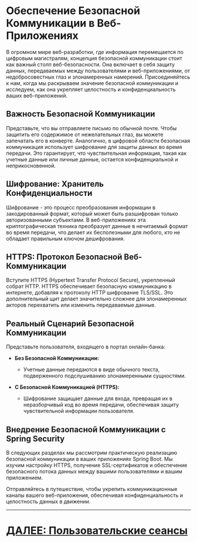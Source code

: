 # Обеспечение Безопасной Коммуникации в Веб-Приложениях

В огромном мире веб-разработки, где информация перемещается по цифровым магистралям, концепция безопасной коммуникации стоит как важный столп веб-безопасности. Она включает в себя защиту данных, передаваемых между пользователями и веб-приложениями, от недобросовестных глаз и злонамеренных намерений. Присоединяйтесь к нам, когда мы раскрываем значение безопасной коммуникации и исследуем, как она укрепляет целостность и конфиденциальность ваших веб-приложений.

## Важность Безопасной Коммуникации

Представьте, что вы отправляете письмо по обычной почте. Чтобы защитить его содержимое от нежелательных глаз, вы можете запечатать его в конверте. Аналогично, в цифровой области безопасная коммуникация использует шифрование для защиты данных во время передачи. Это гарантирует, что чувствительная информация, такая как учетные данные или личные данные, остается конфиденциальной и неприкосновенной.

## Шифрование: Хранитель Конфиденциальности

Шифрование - это процесс преобразования информации в закодированный формат, который может быть разшифрован только авторизованными субъектами. В веб-приложениях эта криптографическая техника преобразует данные в нечитаемый формат во время передачи, что делает их бесполезными для любого, кто не обладает правильным ключом дешифрования.

## HTTPS: Протокол Безопасной Веб-Коммуникации

Вступите HTTPS (Hypertext Transfer Protocol Secure), укрепленный собрат HTTP. HTTPS обеспечивает безопасную коммуникацию в интернете, добавляя к протоколу HTTP шифрование TLS/SSL. Это дополнительный щит делает значительно сложнее для злонамеренных акторов перехватить или изменить передаваемые данные.

## Реальный Сценарий Безопасной Коммуникации

Представьте пользователя, входящего в портал онлайн-банка:

- **Без Безопасной Коммуникации:**
    - Учетные данные передаются в виде обычного текста, подверженного подслушиванию злонамеренными сущностями.

- **С Безопасной Коммуникацией (HTTPS):**
    - Шифрование защищает данные для входа, превращая их в неразборчивый код во время передачи, обеспечивая защиту чувствительной информации пользователя.

## Внедрение Безопасной Коммуникации с Spring Security

В следующих разделах мы рассмотрим практическую реализацию безопасной коммуникации в ваших приложениях Spring Boot. Мы изучим настройку HTTPS, получение SSL-сертификатов и обеспечение безопасного потока данных между вашими пользователями и вашим приложением.

Отправляйтесь в путешествие, чтобы укрепить коммуникационные каналы вашего веб-приложения, обеспечивая конфиденциальность и целостность данных в движении.

---

# [ДАЛЕЕ: Пользовательские сеансы](session-managment.md)
